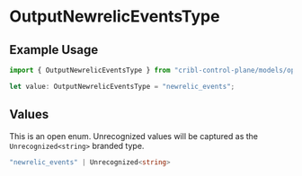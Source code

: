 # OutputNewrelicEventsType

## Example Usage

```typescript
import { OutputNewrelicEventsType } from "cribl-control-plane/models/operations";

let value: OutputNewrelicEventsType = "newrelic_events";
```

## Values

This is an open enum. Unrecognized values will be captured as the `Unrecognized<string>` branded type.

```typescript
"newrelic_events" | Unrecognized<string>
```